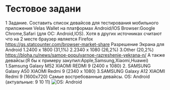 # Тестовое задани
1 Задание. Составить список девайсов для тестирования мобильного приложения Velas Wallet на платформах Android/IOS
Browser:Google Chrome,Safari (для ОС: Android,IOS). Хотя в других источниках считают что на 2 месте браузер является Firefox 
https://gs.statcounter.com/browser-market-share
Разрешение Экрана для Android 
1.2400 x 1800 (31,1%)
2.2340 х 1080 (26,2%)
3.Other (20,2%)
https://bloha.ru/news/samoe-populyarnoe-razreshenie-yekrana-n/
А также девайсы:(Я бы к примеру закупил:Apple,Samsung,Xiaomi,Huawei)
1.Samsung Galaxy M52 XIAOMI REDMI 9 (2400 х 1080) 
2. SAMSUNG Galaxy A50 XIAOMI Redmi 9 (2340 х 1080) 
3.SAMSUNG Galaxy A12 XIAOMI Redmi 9 (1600x720)
Самые востребованные девайсы.
OS: Android (актуальные: 9 10 11)
![OS: Android](/images/Снимок.PNG)

